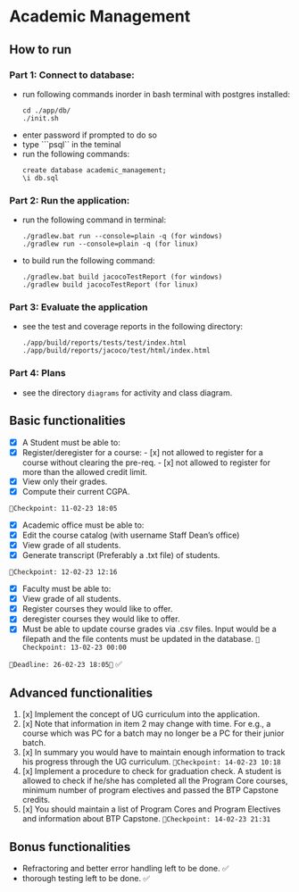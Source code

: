 # Academic Management


## How to run
### Part 1: Connect to database:
- run following commands inorder in bash terminal with postgres installed:
  ```
  cd ./app/db/
  ./init.sh
  ```
- enter password if prompted to do so
- type ```psql`` in the teminal
- run the following commands:
  ```
  create database academic_management;
  \i db.sql
  ```

### Part 2: Run the application:
- run the following command in terminal:
  ```
  ./gradlew.bat run --console=plain -q (for windows)
  ./gradlew run --console=plain -q (for linux)
  ```
- to build run the following command:
  ```
  ./gradlew.bat build jacocoTestReport (for windows)
  ./gradlew build jacocoTestReport (for linux)
  ```

### Part 3: Evaluate the application
- see the test and coverage reports in the following directory:
  ```
  ./app/build/reports/tests/test/index.html
  ./app/build/reports/jacoco/test/html/index.html
  ```
### Part 4: Plans
- see the directory ```diagrams``` for activity and class diagram.




## Basic functionalities
- [x]  A Student must be able to: 
  - [x]  Register/deregister for a course:
    - [x]  not allowed to register for a course without clearing the pre-req.
    - [x]  not allowed to register for more than the allowed credit limit.
  - [x]  View only their grades.
  - [x]  Compute their current CGPA. 

   ```📍Checkpoint: 11-02-23 18:05```

- [x]  Academic office must be able to:
  - [x]  Edit the course catalog (with username Staff Dean’s office)
  - [x]  View grade of all students.
  - [x]  Generate transcript (Preferably a .txt file) of students.
   
   ```📍Checkpoint: 12-02-23 12:16```

- [x]  Faculty must be able to:
  - [x]  View grade of all students.
  - [x]  Register courses they would like to offer.
  - [x]  deregister courses they would like to offer.
  - [x]  Must be able to update course grades via .csv files. Input would be a filepath and the file
contents must be updated in the database.
   ```📍Checkpoint: 13-02-23 00:00```

  ```👹Deadline: 26-02-23 18:05👺``` ✅
## Advanced functionalities
1. [x] Implement the concept of UG curriculum into the application.
2. [x] Note that information in item 2 may change with time. For e.g., a course which was PC for a
batch may no longer be a PC for their junior batch.
1. [x] In summary you would have to maintain enough information to track his progress through the UG
curriculum.
   ```📍Checkpoint: 14-02-23 10:18```
1. [x] Implement a procedure to check for graduation check. A student is allowed to check if he/she has
completed all the Program Core courses, minimum number of program electives and passed the
BTP Capstone credits.
1. [x] You should maintain a list of Program Cores and Program Electives and information about BTP
Capstone.
   ```📍Checkpoint: 14-02-23 21:31```

## Bonus functionalities
- Refractoring and better error handling left to be done. ✅
- thorough testing left to be done. ✅


